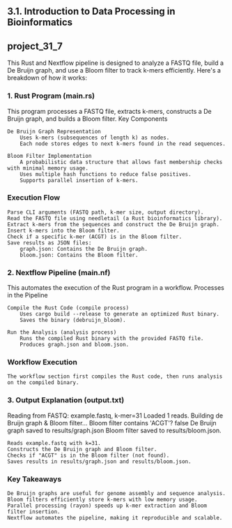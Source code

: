 ## 3.1. Introduction to Data Processing in Bioinformatics

## project_31_7
This Rust and Nextflow pipeline is designed to analyze a FASTQ file, build a De Bruijn graph, and use a Bloom filter to track k-mers efficiently. Here's a breakdown of how it works:
### 1. Rust Program (main.rs)

This program processes a FASTQ file, extracts k-mers, constructs a De Bruijn graph, and builds a Bloom filter.
Key Components

    De Bruijn Graph Representation
        Uses k-mers (subsequences of length k) as nodes.
        Each node stores edges to next k-mers found in the read sequences.

    Bloom Filter Implementation
        A probabilistic data structure that allows fast membership checks with minimal memory usage.
        Uses multiple hash functions to reduce false positives.
        Supports parallel insertion of k-mers.

### Execution Flow

    Parse CLI arguments (FASTQ path, k-mer size, output directory).
    Read the FASTQ file using needletail (a Rust bioinformatics library).
    Extract k-mers from the sequences and construct the De Bruijn graph.
    Insert k-mers into the Bloom filter.
    Check if a specific k-mer (ACGT) is in the Bloom filter.
    Save results as JSON files:
        graph.json: Contains the De Bruijn graph.
        bloom.json: Contains the Bloom filter.

### 2. Nextflow Pipeline (main.nf)

This automates the execution of the Rust program in a workflow.
Processes in the Pipeline

    Compile the Rust Code (compile process)
        Uses cargo build --release to generate an optimized Rust binary.
        Saves the binary (debruijn_bloom).

    Run the Analysis (analysis process)
        Runs the compiled Rust binary with the provided FASTQ file.
        Produces graph.json and bloom.json.

### Workflow Execution

    The workflow section first compiles the Rust code, then runs analysis on the compiled binary.

### 3. Output Explanation (output.txt)

Reading from FASTQ: example.fastq, k-mer=31
Loaded 1 reads. Building de Bruijn graph & Bloom filter...
Bloom filter contains 'ACGT'? false
De Bruijn graph saved to results/graph.json
Bloom filter saved to results/bloom.json.

    Reads example.fastq with k=31.
    Constructs the De Bruijn graph and Bloom filter.
    Checks if "ACGT" is in the Bloom filter (not found).
    Saves results in results/graph.json and results/bloom.json.

### Key Takeaways

    De Bruijn graphs are useful for genome assembly and sequence analysis.
    Bloom filters efficiently store k-mers with low memory usage.
    Parallel processing (rayon) speeds up k-mer extraction and Bloom filter insertion.
    Nextflow automates the pipeline, making it reproducible and scalable.
